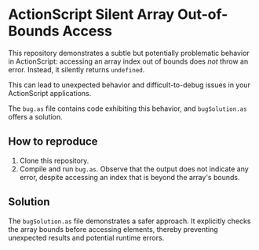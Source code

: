 # ActionScript Silent Array Out-of-Bounds Access

This repository demonstrates a subtle but potentially problematic behavior in ActionScript: accessing an array index out of bounds does *not* throw an error. Instead, it silently returns `undefined`.

This can lead to unexpected behavior and difficult-to-debug issues in your ActionScript applications.

The `bug.as` file contains code exhibiting this behavior, and `bugSolution.as` offers a solution.

## How to reproduce

1.  Clone this repository.
2.  Compile and run `bug.as`. Observe that the output does not indicate any error, despite accessing an index that is beyond the array's bounds.

## Solution

The `bugSolution.as` file demonstrates a safer approach. It explicitly checks the array bounds before accessing elements, thereby preventing unexpected results and potential runtime errors.